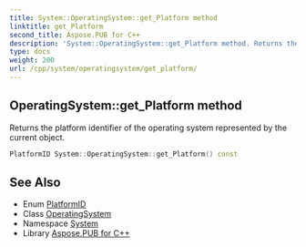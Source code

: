 ```yaml
---
title: System::OperatingSystem::get_Platform method
linktitle: get_Platform
second_title: Aspose.PUB for C++
description: 'System::OperatingSystem::get_Platform method. Returns the platform identifier of the operating system represented by the current object in C++.'
type: docs
weight: 200
url: /cpp/system/operatingsystem/get_platform/
---
```

## OperatingSystem::get_Platform method


Returns the platform identifier of the operating system represented by the current object.

```cpp
PlatformID System::OperatingSystem::get_Platform() const
```

## See Also

* Enum [PlatformID](../../platformid/)
* Class [OperatingSystem](../)
* Namespace [System](../../)
* Library [Aspose.PUB for C++](../../../)
